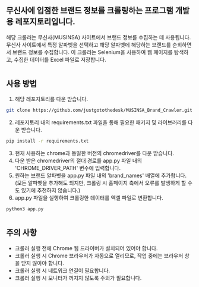 ## 무신사에 입점한 브랜드 정보를 크롤링하는 프로그램 개발용 레포지토리입니다.
해당 크롤러는 무신사(MUSINSA) 사이트에서 브랜드 정보를 수집하는 데 사용됩니다. 무신사 사이트에서 특정 알파벳을 선택하고 해당 알파벳에 해당하는 브랜드를 순회하면서 브랜드 정보를 수집합니다. 이 크롤러는 Selenium을 사용하여 웹 페이지를 탐색하고, 수집한 데이터를 Excel 파일로 저장합니다. 
#
## 사용 방법
1. 해당 레포지토리를 다운 받습니다.
```bash
git clone https://github.com/justgotothedesk/MUSINSA_Brand_Crawler.git
```
2. 레포지토리 내의 requirements.txt 파일을 통해 필요한 패키지 및 라이브러리를 다운 받습니다.
```bash
pip install -r requirements.txt
```
3. 현재 사용하는 chrome과 동일한 버전의 chromedriver를 다운 받습니다.
4. 다운 받은 chromedriver의 절대 경로를 app.py 파일 내의 'CHROME_DRIVER_PATH' 변수에 입력합니다.
5. 원하는 브랜드 알파벳을 app.py 파일 내의 'brand_names' 배열에 추가합니다. (모든 알파벳을 추가해도 되지만, 크롤링 시 홈페이지 측에서 오류를 발생하게 할 수도 있기에 추천하지 않습니다.)
6. app.py 파일을 실행하여 크롤링한 데이터를 엑셀 파일로 변환합니다.
```python
python3 app.py
```
#
## 주의 사항
* 크롤러 실행 전에 Chrome 웹 드라이버가 설치되어 있어야 합니다.
* 크롤러 실행 시 Chrome 브라우저가 자동으로 열리므로, 작업 중에는 브라우저 창을 닫지 않아야 합니다.
* 크롤러 실행 시 네트워크 연결이 필요합니다.
* 크롤러 실행 시 모니터가 꺼지지 않도록 주의가 필요합니다.
